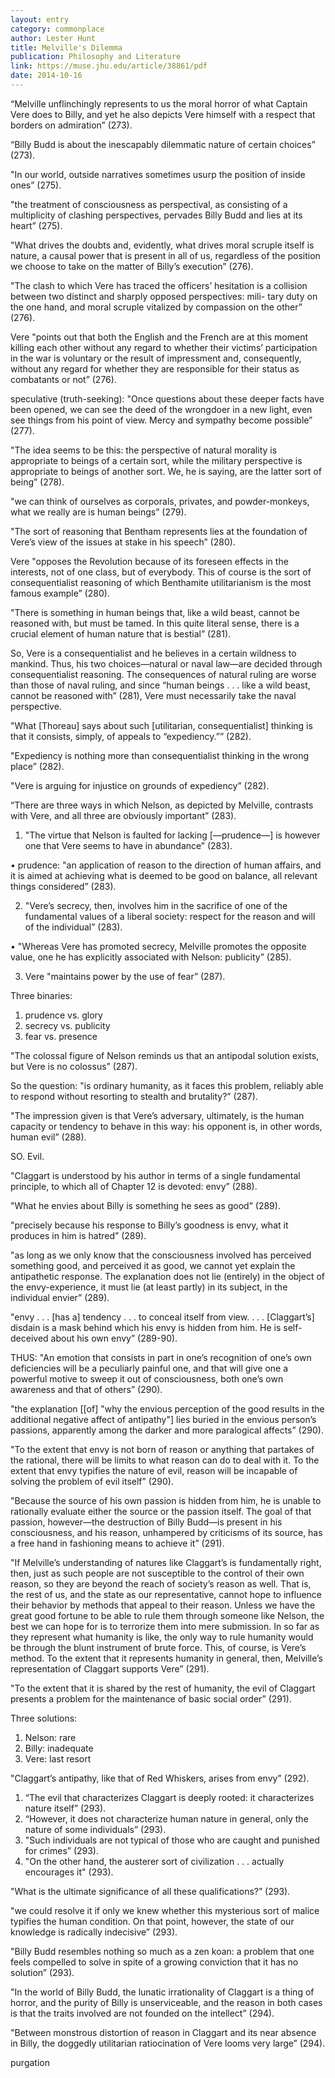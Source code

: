 ```yaml
---
layout: entry
category: commonplace
author: Lester Hunt
title: Melville's Dilemma
publication: Philosophy and Literature
link: https://muse.jhu.edu/article/38861/pdf
date: 2014-10-16
---
```


“Melville unflinchingly represents to us the moral horror of what Captain Vere does to Billy, and yet he also depicts Vere himself with a respect that borders on admiration” (273). 

“Billy Budd is about the inescapably dilemmatic nature of certain choices” (273).

"In our world, outside narratives sometimes usurp the position of inside ones” (275).

"the treatment of consciousness as perspectival, as consisting of a multiplicity of clashing perspectives, pervades Billy Budd and lies at its heart” (275).

"What drives the doubts and, evidently, what drives moral scruple itself is nature, a causal power that is present in all of us, regardless of the position we choose to take on the matter of Billy’s execution” (276). 

"The clash to which Vere has traced the officers’ hesitation is a collision between two distinct and sharply opposed perspectives: mili- tary duty on the one hand, and moral scruple vitalized by compassion on the other” (276).

Vere "points out that both the English and the French are at this moment killing each other without any regard to whether their victims’ participation in the war is voluntary or the result of impressment and, consequently, without any regard for whether they are responsible for their status as combatants or not” (276).

speculative (truth-seeking): "Once questions about these deeper facts have been opened, we can see the deed of the wrongdoer in a new light, even see things from his point of view. Mercy and sympathy become possible” (277).

"The idea seems to be this: the perspective of natural morality is appropriate to beings of a certain sort, while the military perspective is appropriate to beings of another sort. We, he is saying, are the latter sort of being” (278).

"we can think of ourselves as corporals, privates, and powder-monkeys, what we really are is human beings” (279).

"The sort of reasoning that Bentham represents lies at the foundation of Vere’s view of the issues at stake in his speech” (280).

Vere "opposes the Revolution because of its foreseen effects in the interests, not of one class, but of everybody. This of course is the sort of consequentialist reasoning of which Benthamite utilitarianism is the most famous example” (280).

"There is something in human beings that, like a wild beast, cannot be reasoned with, but must be tamed. In this quite literal sense, there is a crucial element of human nature that is bestial” (281).

So, Vere is a consequentialist and he believes in a certain wildness to mankind. Thus, his two choices—natural or naval law—are decided through consequentialist reasoning. The consequences of natural ruling are worse than those of naval ruling, and since “human beings . . . like a wild beast, cannot be reasoned with” (281), Vere must necessarily take the naval perspective.

"What [Thoreau] says about such [utilitarian, consequentialist] thinking is that it consists, simply, of appeals to “expediency.”” (282).

"Expediency is nothing more than consequentialist thinking in the wrong place” (282).

"Vere is arguing for injustice on grounds of expediency” (282).

“There are three ways in which Nelson, as depicted by Melville, contrasts with Vere, and all three are obviously important” (283).

1. "The virtue that Nelson is faulted for lacking [—prudence—] is however one that Vere seems to have in abundance” (283).
 
• prudence: "an application of reason to the direction of human affairs, and it is aimed at achieving what is deemed to be good on balance, all relevant things considered” (283).

2. "Vere’s secrecy, then, involves him in the sacrifice of one of the fundamental values of a liberal society: respect for the reason and will of the individual” (283).
 
	
• "Whereas Vere has promoted secrecy, Melville promotes the opposite value, one he has explicitly associated with Nelson: publicity” (285).

3. Vere "maintains power by the use of fear” (287).

Three binaries:

1. prudence vs. glory
2. secrecy vs. publicity
3. fear vs. presence

"The colossal figure of Nelson reminds us that an antipodal solution exists, but Vere is no colossus” (287).

So the question: "is ordinary humanity, as it faces this problem, reliably able to respond without resorting to stealth and brutality?” (287).

"The impression given is that Vere’s adversary, ultimately, is the human capacity or tendency to behave in this way: his opponent is, in other words, human evil” (288).


SO. Evil.

"Claggart is understood by his author in terms of a single fundamental principle, to which all of Chapter 12 is devoted: envy” (288).

"What he envies about Billy is something he sees as good” (289).

"precisely because his response to Billy’s goodness is envy, what it produces in him is hatred” (289).

"as long as we only know that the consciousness involved has perceived something good, and perceived it as good, we cannot yet explain the antipathetic response. The explanation does not lie (entirely) in the object of the envy-experience, it must lie (at least partly) in its subject, in the individual envier” (289).

"envy . . . [has a] tendency . . . to conceal itself from view. . . . [Claggart’s] disdain is a mask behind which his envy is hidden from him. He is self-deceived about his own envy” (289-90).

THUS: "An emotion that consists in part in one’s recognition of one’s own deficiencies will be a peculiarly painful one, and that will give one a powerful motive to sweep it out of consciousness, both one’s own awareness and that of others” (290).

"the explanation [[of] "why the envious perception of the good results in the additional negative affect of antipathy"] lies buried in the envious person’s passions, apparently among the darker and more paralogical affects” (290).

"To the extent that envy is not born of reason or anything that partakes of the rational, there will be limits to what reason can do to deal with it. To the extent that envy typifies the nature of evil, reason will be incapable of solving the problem of evil itself” (290).

"Because the source of his own passion is hidden from him, he is unable to rationally evaluate either the source or the passion itself. The goal of that passion, however—the destruction of Billy Budd—is present in his consciousness, and his reason, unhampered by criticisms of its source, has a free hand in fashioning means to achieve it” (291).


"If Melville’s understanding of natures like Claggart’s is fundamentally right, then, just as such people are not susceptible to the control of their own reason, so they are beyond the reach of society’s reason as well. That is, the rest of us, and the state as our representative, cannot hope to influence their behavior by methods that appeal to their reason. Unless we have the great good fortune to be able to rule them through someone like Nelson, the best we can hope for is to terrorize them into mere submission. In so far as they represent what humanity is like, the only way to rule humanity would be through the blunt instrument of brute force. This, of course, is Vere’s method. To the extent that it represents humanity in general, then, Melville’s representation of Claggart supports Vere” (291).

"To the extent that it is shared by the rest of humanity, the evil of Claggart presents a problem for the maintenance of basic social order” (291).

Three solutions:

1. Nelson: rare
2. Billy: inadequate
3. Vere: last resort

"Claggart’s antipathy, like that of Red Whiskers, arises from envy” (292).

1. “The evil that characterizes Claggart is deeply rooted: it characterizes nature itself” (293).
2. “However, it does not characterize human nature in general, only the nature of some individuals” (293).
3. "Such individuals are not typical of those who are caught and punished for crimes” (293).
4. "On the other hand, the austerer sort of civilization . . . actually encourages it" (293).

"What is the ultimate significance of all these qualifications?” (293).

"we could resolve it if only we knew whether this mysterious sort of malice typifies the human condition. On that point, however, the state of our knowledge is radically indecisive” (293).

"Billy Budd resembles nothing so much as a zen koan: a problem that one feels compelled to solve in spite of a growing conviction that it has no solution” (293).

"In the world of Billy Budd, the lunatic irrationality of Claggart is a thing of horror, and the purity of Billy is unserviceable, and the reason in both cases is that the traits involved are not founded on the intellect” (294).

"Between monstrous distortion of reason in Claggart and its near absence in Billy, the doggedly utilitarian ratiocination of Vere looms very large” (294).

purgation
